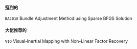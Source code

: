 #### 逛到的
`BA2018` Bundle Adjustment Method using Sparse BFGS Solution

#### 大佬推荐的
`VIO` Visual-Inertial Mapping with Non-Linear Factor Recovery
